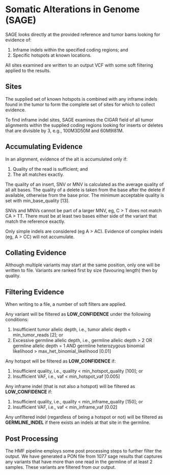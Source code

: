 
# Somatic Alterations in Genome (SAGE)

SAGE looks directly at the provided reference and tumor bams looking for evidence of:
1. Inframe indels within the specified coding regions; and
2. Specific hotspots at known locations.

All sites examined are written to an output VCF with some soft filtering applied to the results.  

## Sites
The supplied set of known hotspots is combined with any inframe indels found in the tumor to form the complete set of sites for which to collect evidence. 

To find inframe indel sites, SAGE examines the CIGAR field of all tumor alignments within the supplied coding regions looking for inserts or deletes that are divisible by 3, e.g., 100M3D50M and 60M9I81M.

## Accumulating Evidence
In an alignment, evidence of the alt is accumulated only if:
1. Quality of the read is sufficient; and
2. The alt matches exactly. 

The quality of an insert, SNV or MNV is calculated as the average quality of all alt bases. The quality of a delete is taken from the base after the delete if available, otherwise from the base prior. The minimum acceptable quality is set with min_base_quality [13].

SNVs and MNVs cannot be part of a larger MNV, eg, C > T does not match CA > TT. There must be at least two bases either side of the variant that match the reference exactly. 

Only simple indels are considered (eg A > AC). Evidence of complex indels (eg, A > CC) will not accumulate. 

## Collating Evidence
Although multiple variants may start at the same position, only one will be written to file. Variants are ranked first by size (favouring length) then by quality. 

## Filtering Evidence
When writing to a file, a number of soft filters are applied. 

Any variant will be filtered as **LOW_CONFIDENCE** under the following conditions:
1. Insufficient tumor allelic depth, i.e., tumor allelic depth < min_tumor_reads [2]; or
2. Excessive germline allelic depth, i.e., germline allelic depth > 2 OR germline allelic depth = 1 AND germline heterozygous binomial likelihood > max_het_binomial_likelihood [0.01]

Any hotspot will be filtered as **LOW_CONFIDENCE** if:
1. Insufficient quality, i.e., quality < min_hotspot_quality [100]; or
2. Insufficient VAF, i.e., vaf < min_hotspot_vaf [0.005]

Any inframe indel (that is not also a hotspot) will be filtered as **LOW_CONFIDENCE** if:
1. Insufficient quality, i.e., quality < min_inframe_quality [150]; or
2. Insufficient VAF, i.e., vaf < min_inframe_vaf [0.02]

Any unfiltered indel (regardless of being a hotspot or not) will be filtered as **GERMLINE_INDEL** if there exists an indels at that site in the germline. 

## Post Processing
The HMF pipeline employs some post processing steps to further filter the output. We have generated a PON file from 1077 sage results that captures any variants that have more than one read in the germline of at least 2 samples. These variants are filtered from our output.

 